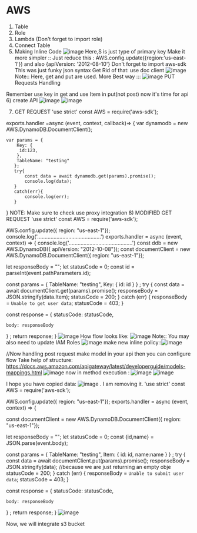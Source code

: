 # AWS
1) Table
2) Role
3) Lambda (Don't forget to import role)
4) Connect Table
5) Making Inline Code
![image](https://user-images.githubusercontent.com/70058068/120980481-4a442800-c794-11eb-8c5d-deeaae63f192.png)
Here,S is just type of primary key
Make it more simpler :: Just reduce this : AWS.config.update({region:'us-east-1'}) and also {apiVersion: '2012-08-10'}
Don't forget to import aws-sdk
This was just funky json syntax
Get Rid of that:
use doc client
![image](https://user-images.githubusercontent.com/70058068/120982342-3ef1fc00-c796-11eb-84ad-94a55195bc8a.png)
Note:: Here, get and put are used.
More Best way ::: 
![image](https://user-images.githubusercontent.com/70058068/120985386-30591400-c799-11eb-8fc7-031de5c5e83d.png)
PUT Requests Handling
 
Remember use key in get and use Item in put(not post)
now it's time for api
6) create API
![image](https://user-images.githubusercontent.com/70058068/121002251-c7c66300-c7a9-11eb-8e4e-0bf0ff85e703.png)
![image](https://user-images.githubusercontent.com/70058068/121002494-065c1d80-c7aa-11eb-95bf-e7ecad4dc529.png)

7)   GET REQUEST
'use strict'
const AWS = require('aws-sdk');

exports.handler =async (event, context, callback)=> {
var dynamodb = new AWS.DynamoDB.DocumentClient();
    
    var params = {
        Key: {
         id:123,
        }, 
        TableName: "testing"
       };
       try{
           const data = await dynamodb.get(params).promise();
           console.log(data);
       }
       catch(err){
           console.log(err);
       }
}
NOTE: Make sure to check use proxy integration
8) MODIFIED GET REQUEST
'use strict'
const AWS = require('aws-sdk');

AWS.config.update({ region: "us-east-1"});
console.log('...........................................')
exports.handler = async (event, context) => {
  console.log('...........................................')
  const ddb = new AWS.DynamoDB({ apiVersion: "2012-10-08"});
  const documentClient = new AWS.DynamoDB.DocumentClient({ region: "us-east-1"});

  let responseBody = "";
  let statusCode = 0;
  const id = parseInt(event.pathParameters.id);

  const params = {
    TableName: "testing",
    Key: {
      id: id
    }
  }
;
  try {
    const data = await documentClient.get(params).promise();
    responseBody = JSON.stringify(data.Item);
    statusCode = 200;
  } catch (err) {
    responseBody = `Unable to get user data`;
    statusCode = 403;
  }

  const response = {
    statusCode: statusCode,
   
    body: responseBody
  }
;
  return response;
}
![image](https://user-images.githubusercontent.com/70058068/121108440-6218bc00-c827-11eb-9883-e430ed25d324.png)
How flow looks like: ![image](https://user-images.githubusercontent.com/70058068/121108502-7c529a00-c827-11eb-8201-9f4ee00e7032.png)
Note:: You may also need to update IAM Roles 
![image](https://user-images.githubusercontent.com/70058068/121108729-e10df480-c827-11eb-8587-e297e8301cef.png)
make new inline policy::![image](https://user-images.githubusercontent.com/70058068/121108887-28948080-c828-11eb-9df3-4f2ec7151fbb.png)

//Now handling post request
make model in your api then you can configure flow
Take help of structure: https://docs.aws.amazon.com/apigateway/latest/developerguide/models-mappings.html
![image](https://user-images.githubusercontent.com/70058068/121111977-63e57e00-c82d-11eb-8405-47d8ccf328bb.png)
now in method execution : 
![image](https://user-images.githubusercontent.com/70058068/121112343-e4a47a00-c82d-11eb-8dd7-5098e0722aab.png)
![image](https://user-images.githubusercontent.com/70058068/121112364-ecfcb500-c82d-11eb-9193-c1476ecf0dd5.png)

I hope you have copied data: ![image](https://user-images.githubusercontent.com/70058068/121113035-faff0580-c82e-11eb-8ab4-b032c16e8aef.png) . I am removing it.
'use strict'
const AWS = require('aws-sdk');

AWS.config.update({ region: "us-east-1"});
exports.handler = async (event, context) => {
  
  
  const documentClient = new AWS.DynamoDB.DocumentClient({ region: "us-east-1"});

  let responseBody = "";
  let statusCode = 0;
  const {id,name} = JSON.parse(event.body);

  const params = {
    TableName: "testing",
    Item: {
      id: id,
      name:name
    }
  }
;
  try {
    const data = await documentClient.put(params).promise();
    responseBody = JSON.stringify(data);    //because we are just returning an empty obje
    statusCode = 200;
  } catch (err) {
    responseBody = `Unable to submit user data`;
    statusCode = 403;
  }

  const response = {
    statusCode: statusCode,
   
    body: responseBody
  }
;
  return response;
}
![image](https://user-images.githubusercontent.com/70058068/121114294-166b1000-c831-11eb-817b-405d4be60bfa.png)


Now, we will integrate s3 bucket
